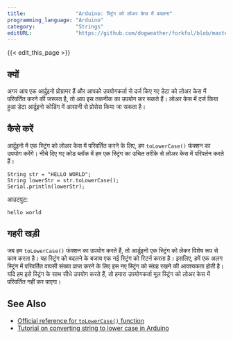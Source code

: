 ```yaml
---
title:                "Arduino: स्ट्रिंग को लोअर केस में बदलना"
programming_language: "Arduino"
category:             "Strings"
editURL:              "https://github.com/dogweather/forkful/blob/master/content/hi/arduino/converting-a-string-to-lower-case.md"
---
```


{{< edit_this_page >}}

## क्यों

अगर आप एक आर्दुइनो प्रोग्रामर हैं और आपको उपयोगकर्ता से दर्ज किए गए डेटा को लोअर केस में परिवर्तित करने की जरूरत है, तो आप इस तकनीक का उपयोग कर सकते हैं। लोअर केस में दर्ज किया हुआ डेटा आर्दुइनो कोडिंग में आसानी से प्रोसेस किया जा सकता है।

## कैसे करें

आर्दुइनो में एक स्ट्रिंग को लोअर केस में परिवर्तित करने के लिए, हम `toLowerCase()` फंक्शन का उपयोग करेंगे। नीचे दिए गए कोड ब्लॉक में हम एक स्ट्रिंग का उचित तरीके से लोअर केस में परिवर्तन करते हैं।

```Arduino
String str = "HELLO WORLD";
String lowerStr = str.toLowerCase();
Serial.println(lowerStr);
```

आउटपुट:

```
hello world
```

## गहरी खड़ी

जब हम `toLowerCase()` फंक्शन का उपयोग करते हैं, तो आर्डुइनो एक स्ट्रिंग को लेकर विशेष रूप से काम करता है। यह स्ट्रिंग को बदलने के बजाय एक नई स्ट्रिंग को रिटर्न करता है। इसलिए, हमें एक अलग स्ट्रिंग में परिवर्तित वापसी संख्या प्राप्त करने के लिए इस नए स्ट्रिंग को संग्रह रखने की आवश्यकता होती है। यदि हम इसे स्ट्रिंग के साथ सीधे उपयोग करते हैं, तो हमारा उपयोगकर्ता मूल स्ट्रिंग को लोअर केस में परिवर्तित नहीं कर पाएगा।

## See Also

- [Official reference for `toLowerCase()` function](https://www.arduino.cc/reference/en/language/variables/data-types/string/functions/tolowercase/)
- [Tutorial on converting string to lower case in Arduino](https://www.circuitbasics.com/arduino-tutorial-how-to-use-the-lowercase-strings-function/)